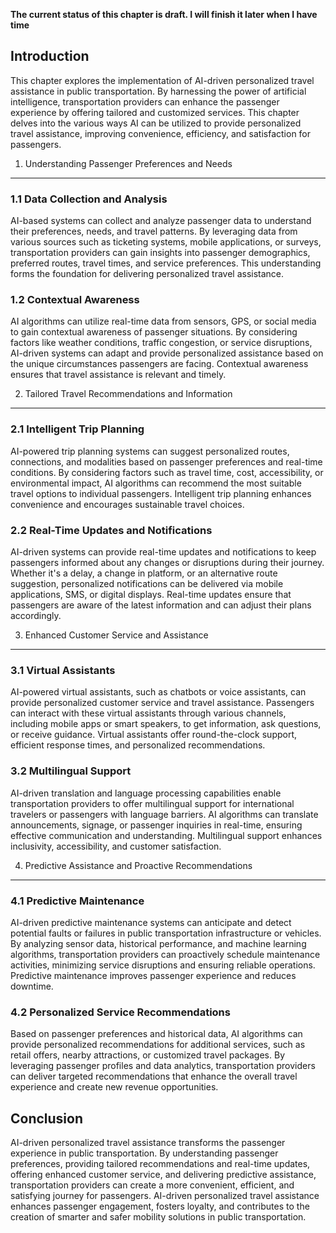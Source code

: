 **The current status of this chapter is draft. I will finish it later when I have time**

Introduction
------------

This chapter explores the implementation of AI-driven personalized travel assistance in public transportation. By harnessing the power of artificial intelligence, transportation providers can enhance the passenger experience by offering tailored and customized services. This chapter delves into the various ways AI can be utilized to provide personalized travel assistance, improving convenience, efficiency, and satisfaction for passengers.

1. Understanding Passenger Preferences and Needs
------------------------------------------------

### 1.1 Data Collection and Analysis

AI-based systems can collect and analyze passenger data to understand their preferences, needs, and travel patterns. By leveraging data from various sources such as ticketing systems, mobile applications, or surveys, transportation providers can gain insights into passenger demographics, preferred routes, travel times, and service preferences. This understanding forms the foundation for delivering personalized travel assistance.

### 1.2 Contextual Awareness

AI algorithms can utilize real-time data from sensors, GPS, or social media to gain contextual awareness of passenger situations. By considering factors like weather conditions, traffic congestion, or service disruptions, AI-driven systems can adapt and provide personalized assistance based on the unique circumstances passengers are facing. Contextual awareness ensures that travel assistance is relevant and timely.

2. Tailored Travel Recommendations and Information
--------------------------------------------------

### 2.1 Intelligent Trip Planning

AI-powered trip planning systems can suggest personalized routes, connections, and modalities based on passenger preferences and real-time conditions. By considering factors such as travel time, cost, accessibility, or environmental impact, AI algorithms can recommend the most suitable travel options to individual passengers. Intelligent trip planning enhances convenience and encourages sustainable travel choices.

### 2.2 Real-Time Updates and Notifications

AI-driven systems can provide real-time updates and notifications to keep passengers informed about any changes or disruptions during their journey. Whether it's a delay, a change in platform, or an alternative route suggestion, personalized notifications can be delivered via mobile applications, SMS, or digital displays. Real-time updates ensure that passengers are aware of the latest information and can adjust their plans accordingly.

3. Enhanced Customer Service and Assistance
-------------------------------------------

### 3.1 Virtual Assistants

AI-powered virtual assistants, such as chatbots or voice assistants, can provide personalized customer service and travel assistance. Passengers can interact with these virtual assistants through various channels, including mobile apps or smart speakers, to get information, ask questions, or receive guidance. Virtual assistants offer round-the-clock support, efficient response times, and personalized recommendations.

### 3.2 Multilingual Support

AI-driven translation and language processing capabilities enable transportation providers to offer multilingual support for international travelers or passengers with language barriers. AI algorithms can translate announcements, signage, or passenger inquiries in real-time, ensuring effective communication and understanding. Multilingual support enhances inclusivity, accessibility, and customer satisfaction.

4. Predictive Assistance and Proactive Recommendations
------------------------------------------------------

### 4.1 Predictive Maintenance

AI-driven predictive maintenance systems can anticipate and detect potential faults or failures in public transportation infrastructure or vehicles. By analyzing sensor data, historical performance, and machine learning algorithms, transportation providers can proactively schedule maintenance activities, minimizing service disruptions and ensuring reliable operations. Predictive maintenance improves passenger experience and reduces downtime.

### 4.2 Personalized Service Recommendations

Based on passenger preferences and historical data, AI algorithms can provide personalized recommendations for additional services, such as retail offers, nearby attractions, or customized travel packages. By leveraging passenger profiles and data analytics, transportation providers can deliver targeted recommendations that enhance the overall travel experience and create new revenue opportunities.

Conclusion
----------

AI-driven personalized travel assistance transforms the passenger experience in public transportation. By understanding passenger preferences, providing tailored recommendations and real-time updates, offering enhanced customer service, and delivering predictive assistance, transportation providers can create a more convenient, efficient, and satisfying journey for passengers. AI-driven personalized travel assistance enhances passenger engagement, fosters loyalty, and contributes to the creation of smarter and safer mobility solutions in public transportation.
